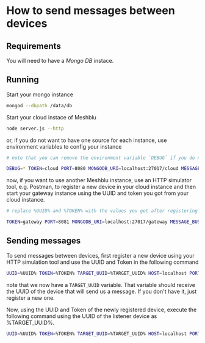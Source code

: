 # How to send messages between devices

## Requirements
You will need to have a *Mongo DB* instace.

## Running

Start your mongo instance

```sh
mongod --dbpath /data/db
```

Start your cloud instace of Meshblu

```sh
node server.js --http
```

or, if you do not want to have one source for each instance, use environment variables to config your instance

```sh
# note that you can remove the environment variable `DEBUG` if you do not want to use Meshblu in debug mode.

DEBUG=* TOKEN=cloud PORT=8080 MONGODB_URI=localhost:27017/cloud MESSAGE_BUS_PORT=7777 node meshblu/server.js --http
```

now, if you want to use another Meshblu instance, use an HTTP simulator tool, e.g. Postman, to register a new device in your cloud instance and then start your gateway instance using the UUID and token you got from your cloud instance.

```sh
# replace %UUID% and %TOKEN% with the values you got after registering a new device.

TOKEN=gateway PORT=8081 MONGODB_URI=localhost:27017/gateway MESSAGE_BUS_PORT=7778 PARENT_CONNECTION_UUID=%UUID% PARENT_CONNECTION_TOKEN=%TOKEN% PARENT_CONNECTION_SERVER=localhost PARENT_CONNECTION_PORT=8080 node meshblu/server.js --http
```

## Sending messages

To send messages between devices, first register a new device using your HTTP simulation tool and use the UUID and Token in the following command

```sh
UUID=%UUID% TOKEN=%TOKEN% TARGET_UUID=%TARGET_UUID% HOST=localhost PORT=8080 node mesh-tester/receiver.js
```

note that we now have a `TARGET_UUID` variable. That variable should receive the UUID of the device that will send us a message. If you don't have it, just register a new one.

Now, using the UUID and Token of the newly registered device, execute the following command using the UUID of the listener device as %TARGET_UUID%.

```sh
UUID=%UUID% TOKEN=%TOKEN% TARGET_UUID=%TARGET_UUID% HOST=localhost PORT=8080 node mesh-tester/sender.js
```